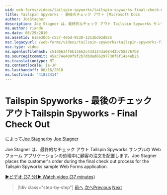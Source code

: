 ```yaml
---
uid: web-forms/videos/tailspin-spyworks/tailspin-spyworks-final-check-out
title: Tailspin Spyworks - 最後のチェック アウト |Microsoft Docs
author: JoeStagner
description: Joe Stagner は、最終的なチェック アウト Tailspin Spyworks サンプルの Web フォーム アプリケーションの処理中に顧客の注文を配置します。
ms.author: riande
ms.date: 06/29/2010
ms.assetid: 61ee30d6-c557-4ebd-9538-1253bd02d825
msc.legacyurl: /web-forms/videos/tailspin-spyworks/tailspin-spyworks-final-check-out
msc.type: video
ms.openlocfilehash: c51d6634f6b13662c43d1243a08442b7582767b8
ms.sourcegitcommit: 45ac74e400f9f2b7dbded66297730f6f14a4eb25
ms.translationtype: MT
ms.contentlocale: ja-JP
ms.lasthandoff: 08/16/2018
ms.locfileid: "41833414"
---
```

<a name="tailspin-spyworks---final-check-out"></a><span data-ttu-id="b45b9-103">Tailspin Spyworks - 最後のチェック アウト</span><span class="sxs-lookup"><span data-stu-id="b45b9-103">Tailspin Spyworks - Final Check Out</span></span>
====================
<span data-ttu-id="b45b9-104">によって[Joe Stagner](https://github.com/JoeStagner)</span><span class="sxs-lookup"><span data-stu-id="b45b9-104">by [Joe Stagner](https://github.com/JoeStagner)</span></span>

<span data-ttu-id="b45b9-105">Joe Stagner は、最終的なチェック アウト Tailspin Spyworks サンプルの Web フォーム アプリケーションの処理中に顧客の注文を配置します。</span><span class="sxs-lookup"><span data-stu-id="b45b9-105">Joe Stagner places the customer's order during the final check out process for the Tailspin Spyworks sample Web Forms application.</span></span>

[<span data-ttu-id="b45b9-106">&#9654;ビデオ (37 分)</span><span class="sxs-lookup"><span data-stu-id="b45b9-106">&#9654; Watch video (37 minutes)</span></span>](https://channel9.msdn.com/Blogs/ASP-NET-Site-Videos/tailspin-spyworks-final-check-out)

> [!div class="step-by-step"]
> <span data-ttu-id="b45b9-107">[前へ](tailspin-spyworks-migrate-the-shopping-cart.md)
> [次へ](tailspin-spyworks-adding-user-product-reviews.md)</span><span class="sxs-lookup"><span data-stu-id="b45b9-107">[Previous](tailspin-spyworks-migrate-the-shopping-cart.md)
[Next](tailspin-spyworks-adding-user-product-reviews.md)</span></span>
